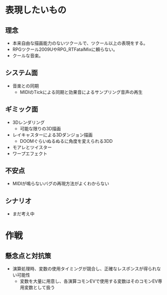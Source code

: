 # 表現したいもの
## 理念
- 本来自由な描画能力のないツクールで、ツクール以上の表現をする。
- RPGツクール2009UやRPG_RTFatalMixに頼らない。
- クールな音楽。
## システム面
- 音楽との同期
  - MIDIのTickによる同期と効果音によるサンプリング音声の再生
## ギミック面
- 3Dレンダリング
  - 可能な限りの3D描画
- レイキャスターによる3Dダンジョン描画
  - DOOMぐらいぬるぬるに角度を変えられる3DD
- モアレとツイスター
- ワープエフェクト
## 不安点
- MIDIが鳴らないバグの再現方法がよくわからない
## シナリオ
- まだ考え中
# 作戦
## 懸念点と対抗策
- 演算処理時、変数の使用タイミングが競合し、正確なレスポンスが得られない可能性
  - 変数を大量に用意し、各演算コモンEVで使用する変数はそのコモンEV専用変数として扱う
